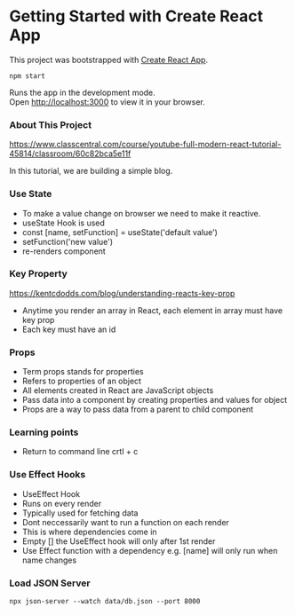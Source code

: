 # Getting Started with Create React App

This project was bootstrapped with [Create React App](https://github.com/facebook/create-react-app).

`npm start`

Runs the app in the development mode.\
Open [http://localhost:3000](http://localhost:3000) to view it in your browser.

### About This Project 
https://www.classcentral.com/course/youtube-full-modern-react-tutorial-45814/classroom/60c82bca5e11f

In this tutorial, we are building a simple blog.

### Use State 
- To make a value change on browser we need to make it reactive.
- useState Hook is used 
- const [name, setFunction] = useState('default value')
- setFunction('new value')
- re-renders component 

### Key Property
https://kentcdodds.com/blog/understanding-reacts-key-prop
- Anytime you render an array in React, each element in array must have key prop 
- Each key must have an id 

### Props
- Term props stands for properties 
- Refers to properties of an object 
- All elements created in React are JavaScript objects 
- Pass data into a component by creating properties and values for object 
- Props are a way to pass data from a parent to child component

### Learning points 
- Return to command line crtl + c

### Use Effect Hooks
- UseEffect Hook 
- Runs on every render 
- Typically used for fetching data
- Dont neccessarily want to run a function on each render 
- This is where dependencies come in 
- Empty [] the UseEffect hook will only after 1st render
- Use Effect function with a dependency e.g. [name] will only run when name changes 

### Load JSON Server 
```
npx json-server --watch data/db.json --port 8000
```







